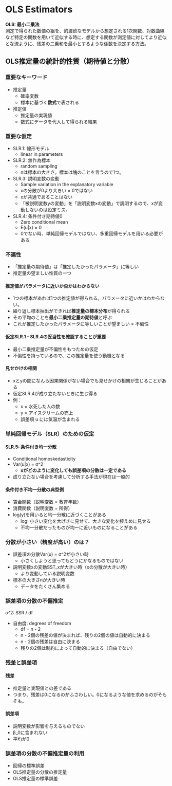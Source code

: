 # OLS Estimators

**OLS: 最小二乗法**  
測定で得られた数値の組を、的渡欧なモデルから想定される1次関数、対数曲線など特定の関数を用いて近似する時に、想定する関数が測定値に対してより近似とな流ように、残差の二乗和を最小とするような係数を決定する方法。

## OLS推定量の統計的性質（期待値と分散）

### 重要なキーワード

* 推定量
  * 確率変数
  * 標本に基づく**数式**で表される
* 推定値
  * 推定量の実現値
  * 数式にデータを代入して得られる結果

### 重要な仮定

* SLR.1: 線形モデル
  * linear in parameters
* SLR.2: 無作為標本
  * random sampling
  * nは標本の大きさ。標本は塊のことを言うので1つ。
* SLR.3: 説明変数の変動
  * Sample variation in the explanatory variable
  * xの分散が0より大きい = 0ではない
  * xが共通であることはない
  * 「被説明変数yの変動」を「説明変数xの変動」で説明するので、xが変動しないのは設定ミス。
* SLR.4: 条件付き期待値0
  * Zero conditional mean
  * E(u|x) = 0
  * 0でない時、単純回帰モデルではない、多重回帰モデルを用いる必要がある

### 不遍性

* 「推定量の期待値」は「推定したかったパラメータ」に等しい
* 推定量の望ましい性質の一つ

#### 推定値がパラメータに近いか否かはわからない

* 1つの標本があれば1つの推定値が得られる。パラメータに近いかはわからない。
* 繰り返し標本抽出ができれば**推定量の標本分布**が得られる
* その平均のことを**最小二乗推定量の期待値**と呼ぶ
* これが推定したかったパラメータに等しいことが望ましい = 不偏性

#### 仮定SLR.1 - SLR.4の妥当性を確認することが重要

* 最小二乗推定量が不偏性をもつための仮定
* 不偏性を持っているので、この推定量を使う動機となる

#### 見せかけの相関

* xとyの間になんら因果関係がない場合でも見せかけの相関が生じることがある
* 仮定SLR.4が成り立たないときに生じ得る
* 例：
  * x = 水死した人の数
  * y = アイスクリームの売上
  * 誤差項 u には気温が含まれる


### 単純回帰モデル（SLR）のための仮定

#### SLR.5: 条件付き均一分散
* Conditional homoskedasticity
* Var(u|x) = σ^2
  * **xがどのように変化しても誤差項の分散は一定である**
* 成り立たない場合を考慮して分析する手法が現在は一般的

#### 条件付き不均一分散の典型例

* 賃金関数（説明変数 = 教育年数）
* 消費関数（説明変数 = 所得）
* log(y)を用いると均一分散に近づくことがある
  * log: 小さい変化を大げさに見せて、大きな変化を控えめに見せる
  * 不均一分散だったものが均一に近いものになることがある

### 分散が小さい（精度が高い）のは？

* 誤差項の分散Var(u) = σ^2が小さい時
  * 小さくしようと思ってもどうにかなるものではない
* 説明変数xの変動SST_xが大きい時（xの分散が大きい時）
  * より変動している説明変数
* 標本の大きさnが大きい時
  * データをたくさん集める

### 誤差項の分散の不偏推定

σ^2: SSR / df

* 自由度: degrees of freedom
  * df = n - 2
  * n - 2個の残差の値が決まれば、残りの2個の値は自動的に決まる
  * n - 2個の残差は自由に決まる
  * 残りの2個は制約によって自動的に決まる（自由でない）　


### 残差と誤差項

#### 残差

* 推定量と実現値との差である
* つまり、残差は0になるのがふさわしい。0になるような値を求めるのがそもそも。

#### 誤差項

* 説明変数が影響を与えるものでない
* β_0に含まれない
* 平均が0

### 誤差項の分散の不偏推定量の利用

* 回帰の標準誤差
* OLS推定量の分散の推定量
* OLS推定量の標準誤差